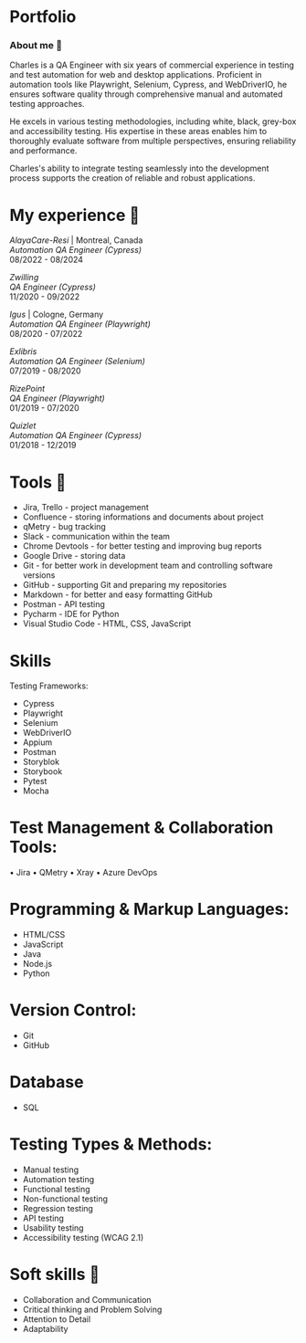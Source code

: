 # Portfolio
### About me 👋
Charles is a QA Engineer with six years of commercial experience in testing and test automation for web and desktop applications. Proficient in automation tools like Playwright, Selenium, Cypress, and WebDriverIO, he ensures software quality through comprehensive manual and automated testing approaches.

He excels in various testing methodologies, including white, black, grey-box and accessibility testing. His expertise in these areas enables him to thoroughly evaluate software from multiple perspectives, ensuring reliability and performance.

Charles's ability to integrate testing seamlessly into the development process supports the creation of reliable and robust applications.

# My experience 🏢  
*AlayaCare-Resi* | Montreal, Canada  
*Automation QA Engineer (Cypress)*  
08/2022 - 08/2024

*Zwilling*  
*QA Engineer (Cypress)*  
11/2020 - 09/2022  

*Igus* | Cologne, Germany  
*Automation QA Engineer (Playwright)*  
08/2020 - 07/2022  

*Exlibris*  
*Automation QA Engineer (Selenium)*  
07/2019 - 08/2020  

*RizePoint*  
*QA Engineer (Playwright)*  
01/2019 - 07/2020  

*Quizlet*  
*Automation QA Engineer (Cypress)*  
01/2018 - 12/2019


# Tools 🔧
- Jira, Trello - project management
- Confluence - storing informations and documents about project
- qMetry - bug tracking
- Slack - communication within the team
- Chrome Devtools - for better testing and improving bug reports
- Google Drive - storing data
- Git - for better work in development team and controlling software versions
- GitHub - supporting Git and preparing my repositories
- Markdown - for better and easy formatting GitHub
- Postman - API testing
- Pycharm - IDE for Python
- Visual Studio Code - HTML, CSS, JavaScript

# Skills 
Testing Frameworks:
- Cypress
- Playwright
- Selenium
- WebDriverIO
- Appium
- Postman
- Storyblok
- Storybook
- Pytest
- Mocha

# Test Management & Collaboration Tools:
•	Jira
•	QMetry
•	Xray
•	Azure DevOps

# Programming & Markup Languages:
- HTML/CSS
- JavaScript
- Java
- Node.js
- Python

# Version Control:
- Git
- GitHub

# Database
- SQL

# Testing Types & Methods:
- Manual testing
- Automation testing
- Functional testing
- Non-functional testing
- Regression testing
- API testing
- Usability testing
- Accessibility testing (WCAG 2.1)

# Soft skills 📁
- Collaboration and Communication
- Critical thinking and Problem Solving
- Attention to Detail
- Adaptability


